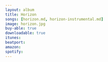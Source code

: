 ```yaml
---
layout: album
title: Horizon
songs: [horizon.md, horizon-instrumental.md]
image: horizon.jpg
buy-able: true
downloadable: true
itunes:
beatport:
amazon:
spotify:
---
```

